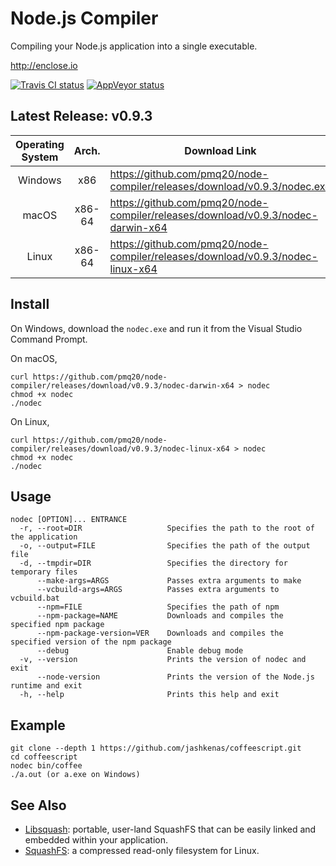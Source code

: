 # Node.js Compiler

Compiling your Node.js application into a single executable.

http://enclose.io

[![Travis CI status](https://travis-ci.org/pmq20/node-compiler.svg?branch=master)](https://travis-ci.org/pmq20/node-compiler)
[![AppVeyor status](https://ci.appveyor.com/api/projects/status/gap9xne0rayjtynp/branch/master?svg=true)](https://ci.appveyor.com/project/pmq20/node-compiler/branch/master)

## Latest Release: v0.9.3

| Operating System |  Arch.  | Download Link                                                                     |
|:----------------:|:-------:|-----------------------------------------------------------------------------------|
|      Windows     |   x86   | https://github.com/pmq20/node-compiler/releases/download/v0.9.3/nodec.exe         |
|       macOS      |  x86-64 | https://github.com/pmq20/node-compiler/releases/download/v0.9.3/nodec-darwin-x64  |
|       Linux      |  x86-64 | https://github.com/pmq20/node-compiler/releases/download/v0.9.3/nodec-linux-x64   |

## Install

On Windows, download the `nodec.exe` and run it from the Visual Studio Command Prompt.

On macOS,

    curl https://github.com/pmq20/node-compiler/releases/download/v0.9.3/nodec-darwin-x64 > nodec
    chmod +x nodec
    ./nodec

On Linux,

    curl https://github.com/pmq20/node-compiler/releases/download/v0.9.3/nodec-linux-x64 > nodec
    chmod +x nodec
    ./nodec

## Usage

    nodec [OPTION]... ENTRANCE
      -r, --root=DIR                   Specifies the path to the root of the application
      -o, --output=FILE                Specifies the path of the output file
      -d, --tmpdir=DIR                 Specifies the directory for temporary files
          --make-args=ARGS             Passes extra arguments to make
          --vcbuild-args=ARGS          Passes extra arguments to vcbuild.bat
          --npm=FILE                   Specifies the path of npm
          --npm-package=NAME           Downloads and compiles the specified npm package
          --npm-package-version=VER    Downloads and compiles the specified version of the npm package
          --debug                      Enable debug mode
      -v, --version                    Prints the version of nodec and exit
          --node-version               Prints the version of the Node.js runtime and exit
      -h, --help                       Prints this help and exit

## Example

    git clone --depth 1 https://github.com/jashkenas/coffeescript.git
    cd coffeescript
    nodec bin/coffee
    ./a.out (or a.exe on Windows)

## See Also

- [Libsquash](https://github.com/pmq20/libsquash): portable, user-land SquashFS that can be easily linked and embedded within your application.
- [SquashFS](http://squashfs.sourceforge.net/): a compressed read-only filesystem for Linux.
